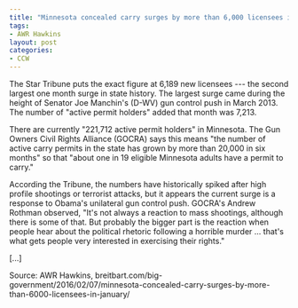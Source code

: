 ```yaml
---
title: "Minnesota concealed carry surges by more than 6,000 licensees in January alone"
tags:
- AWR Hawkins
layout: post
categories:
- CCW
---
```


The Star Tribune puts the exact figure at 6,189 new licensees --- the second largest one month surge in state history. The largest surge came during the height of Senator Joe Manchin's (D-WV) gun control push in March 2013. The number of "active permit holders" added that month was 7,213.

There are currently "221,712 active permit holders" in Minnesota. The Gun Owners Civil Rights Alliance (GOCRA) says this means "the number of active carry permits in the state has grown by more than 20,000 in six months" so that "about one in 19 eligible Minnesota adults have a permit to carry."

According the Tribune, the numbers have historically spiked after high profile shootings or terrorist attacks, but it appears the current surge is a response to Obama's unilateral gun control push. GOCRA's Andrew Rothman observed, "It's not always a reaction to mass shootings, although there is some of that. But probably the bigger part is the reaction when people hear about the political rhetoric following a horrible murder ... that's what gets people very interested in exercising their rights."

\[...\]

Source: AWR Hawkins, breitbart.com/big-government/2016/02/07/minnesota-concealed-carry-surges-by-more-than-6000-licensees-in-january/
